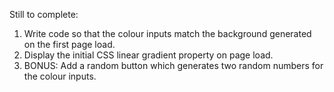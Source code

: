Still to complete:
1. Write code so that the colour inputs match the background generated on the first page load.
2. Display the initial CSS linear gradient property on page load.
3. BONUS: Add a random button which generates two random numbers for the colour inputs.